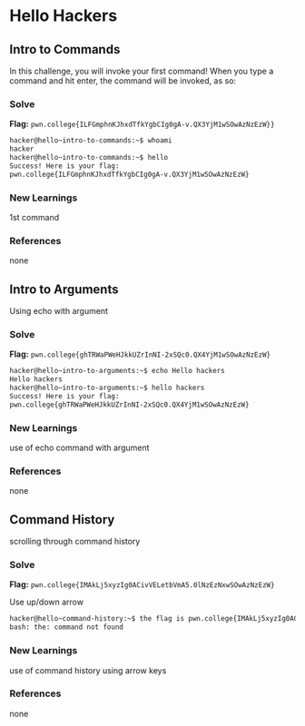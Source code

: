 # Hello Hackers

## Intro to Commands
In this challenge, you will invoke your first command! When you type a command and hit enter, the command will be invoked, as so:
### Solve
**Flag:** `pwn.college{ILFGmphnKJhxdTfkYgbCIg0gA-v.QX3YjM1wSOwAzNzEzW}}`

```bash
hacker@hello~intro-to-commands:~$ whoami
hacker
hacker@hello~intro-to-commands:~$ hello
Success! Here is your flag:
pwn.college{ILFGmphnKJhxdTfkYgbCIg0gA-v.QX3YjM1wSOwAzNzEzW}
```

### New Learnings
1st command
### References 
none

## Intro to Arguments
Using echo with argument
### Solve
**Flag:** `pwn.college{ghTRWaPWeHJkkUZrInNI-2xSQc0.QX4YjM1wSOwAzNzEzW}`

```bash
hacker@hello~intro-to-arguments:~$ echo Hello hackers
Hello hackers
hacker@hello~intro-to-arguments:~$ hello hackers
Success! Here is your flag:
pwn.college{ghTRWaPWeHJkkUZrInNI-2xSQc0.QX4YjM1wSOwAzNzEzW}
```

### New Learnings
use of echo command with argument
### References 
none

## Command History
scrolling through command history
### Solve
**Flag:** `pwn.college{IMAkLj5xyzIg0ACivVELetbVmA5.0lNzEzNxwSOwAzNzEzW}`

Use up/down arrow

```bash
hacker@hello~command-history:~$ the flag is pwn.college{IMAkLj5xyzIg0ACivVELetbVmA5.0lNzEzNxwSOwAzNzEzW}
bash: the: command not found
```

### New Learnings
use of command history using arrow keys
### References 
none


